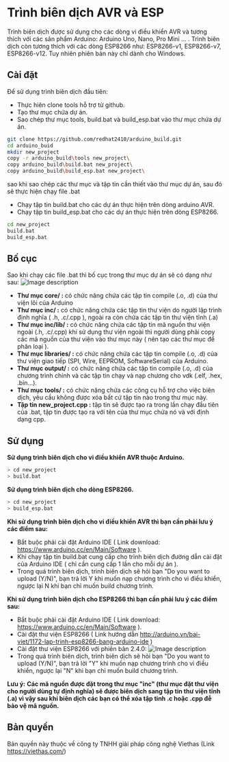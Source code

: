# Trình biên dịch AVR và ESP
Trình biên dịch được sử dụng cho các dòng vi điều khiển AVR và tương thích với các sản phẩm Arduino: Arduino Uno, Nano, Pro Mini ... . Trình biên dịch còn tương thích với các dòng ESP8266 như: ESP8266-v1, ESP8266-v7, ESP8266-v12. Tuy nhiên phiên bản này chỉ dành cho Windows.
## Cài đặt
Để sử dụng trình biên dịch đầu tiên:
- Thực hiên clone tools hỗ trợ từ github.
- Tạo thư mục chứa dự án.
- Sao chép thư mục tools, build.bat và build_esp.bat vào thư mục chứa dự án.
```bash
git clone https://github.com/redhat2410/arduino_build.git
cd arduino_buid
mkdir new_project
copy -r arduino_build\tools new_project\
copy arduino_build\build.bat new_project\
copy arduino_build\build_esp.bat new_project\
```
sao khi sao chép các thư mục và tập tin cần thiết vào thư mục dự án, sau đó sẽ thực hiện chạy file .bat
- Chạy tập tin build.bat cho các dự án thực hiện trên dòng arduino AVR.
- Chạy tập tin build_esp.bat cho các dự án thực hiện trên dòng ESP8266.
```bash
cd new_project
build.bat
build_esp.bat
```
## Bố cục
Sao khi chạy các file .bat thì bố cục trong thư mục dự án sẽ có dạng như sau:
![Image description](https://github.com/redhat2410/arduino_build/tree/master/img/Layout.PNG?raw=true)
- **Thư mục core/ :** có chức năng chứa các tập tin compile (.o, .d) của thư viện lõi của Arduino
- **Thư mục inc/  :** có chức năng chứa các tập tin thư viện do người lập trình định nghĩa ( .h, .c/.cpp ), ngoài ra còn chứa các tập tin thư viện tĩnh (.a)
- **Thư mục inc/lib/      :** có chức năng chứa các tập tin mã nguồn thư viện ngoài (.h, .c/.cpp) khi sử dụng thư viện ngoài thì người dùng phải copy các mã nguồn của thư viện vào thư mục này ( nên tạo các thư mục để phân loại ).
- **Thư mục libraries/    :** có chức năng chứa các tập tin compile (.o, .d) của thư viện giao tiếp (SPI, Wire, EEPROM, SoftwareSerial) của Arduino.
- **Thư mục output/       :** có chức năng chứa các tập tin compile (.o, .d) của chương trình chính và các tập tin chạy và nạp chương cho vdk (.elf, .hex, .bin...).
- **Thư mục tools/        :** có chức năng chứa các công cụ hỗ trợ cho việc biên dịch, yêu cầu không được xóa bất cứ tập tin nào trong thư mục này.
- **Tập tin new_project.cpp   :** tập tin sẽ được tạo ra trong lần chạy đầu tiên của .bat, tập tin được tạo ra với tên của thư mục chứa nó và với định dạng cpp.
## Sử dụng
**Sử dụng trình biên dịch cho vi điều khiển AVR thuộc Arduino.**
```bash
> cd new_project
> build.bat
```

**Sử dụng trình biên dịch cho dòng ESP8266.**
```bash
> cd new_project
> build_esp.bat
```

**Khi sử dụng trình biên dịch cho vi điều khiển AVR thì bạn cần phải lưu ý các điểm sau:**
- Bắt buộc phải cài đặt Arduino IDE ( Link download: https://www.arduino.cc/en/Main/Software ).
- Khi chạy tập tin build.bat cung cấp cho trình biên dịch đường dẫn cài đặt của Arduino IDE ( chỉ cần cung cấp 1 lần cho mỗi dự án ).
- Trong quá trình biên dịch, trình biên dịch sẽ hỏi bạn "Do you want to upload (Y/N)", bạn trả lời Y khi muốn nạp chương trình cho vi điều khiển, ngược lại N khi bạn chỉ muốn build chương trình.

**Khi sử dụng trình biên dịch cho ESP8266 thì bạn cần phải lưu ý các điểm sau:**
- Bắt buộc phải cài đặt Arduino IDE ( Link download: https://www.arduino.cc/en/Main/Software ).
- Cài đặt thư viện ESP8266 ( Link hướng dẫn http://arduino.vn/bai-viet/1172-lap-trinh-esp8266-bang-arduino-ide )
- Cài đặt thư viện ESP8266 với phiên bản 2.4.0:
![Image description](https://github.com/redhat2410/arduino_build/tree/master/img/esp.jpg?raw=true)
- Trong quá trình biên dịch, trình biên dịch sẽ hỏi bạn "Do you want to upload (Y/N)", bạn trả lời "Y" khi muốn nạp chương trình cho vi điều khiển, ngược lại "N" khi bạn chỉ muốn build chương trình.

**Lưu ý:**
**Các mã nguồn được đặt trong thư mục "inc\" (thư mục đặt thư viện cho người dùng tự định nghĩa) sẽ được biên dịch sang tập tin thư viện tĩnh (.a) vì vậy sau khi biên dịch các bạn có thể xóa tập tinh .c hoặc .cpp đễ bảo vệ mã nguồn.**

## Bản quyền
Bản quyền này thuộc về công ty TNHH giải pháp công nghệ Viethas (Link https://viethas.com/)